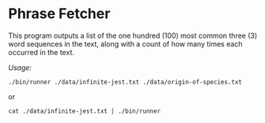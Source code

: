 # Phrase Fetcher

This program outputs a list of the one hundred (100) most common three (3) word
sequences in the text, along with a count of how many times each occurred in the text.

*Usage:*

`./bin/runner ./data/infinite-jest.txt ./data/origin-of-species.txt`

or

`cat ./data/infinite-jest.txt | ./bin/runner`
